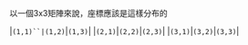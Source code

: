以一個3x3矩陣來說，座標應該是這樣分布的

|`(1,1)``|(1,2)`|`(1,3)`|
|`(2,1)`|`(2,2)`|`(2,3)`|
|`(3,1)`|`(3,2)`|`(3,3)`|
